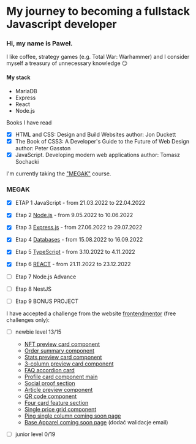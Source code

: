 # My journey to becoming a fullstack Javascript developer

### Hi, my name is Paweł.
I like coffee, strategy games (e.g. Total War: Warhammer) and I consider myself a treasury of unnecessary knowledge 😏

#### My stack
- MariaDB
- Express
- React
- Node.js

Books I have read
- [x] HTML and CSS: Design and Build Websites author: Jon Duckett
- [x] The Book of CSS3: A Developer's Guide to the Future of Web Design author: Peter Gasston
- [x] JavaScript. Developing modern web applications author: Tomasz Sochacki  

I'm currently taking the ["MEGAK"](https://www.megak.pl/) course.

### MEGAK
- [x] ETAP 1 JavaScript - from 21.03.2022 to 22.04.2022 
- [x] Etap 2 [Node.js](https://github.com/Muniox/node-megak) - from 9.05.2022 to 10.06.2022 
- [x] Etap 3 [Express.js](https://github.com/Muniox/express-megak) - from 27.06.2022 to 29.07.2022 
- [x] Etap 4 [Databases](https://github.com/Muniox/SQL-megak) - from 15.08.2022 to 16.09.2022 
- [x] Etap 5 [TypeScript](https://github.com/Muniox/typescript-megak) - from 3.10.2022 to 4.11.2022 
- [x] Etap 6 [REACT](https://github.com/Muniox/react-megak) - from 21.11.2022 to 23.12.2022 
- [ ] Etap 7 Node.js Advance 
- [ ] Etap 8 NestJS 
- [ ] Etap 9 BONUS PROJECT 


I have accepted a challenge from the website [frontendmentor](https://www.frontendmentor.io/home) (free challenges only):

- [ ] newbie level 13/15

  - [NFT preview card component](https://github.com/Muniox/nft_preview_card_component)
  - [Order summary component](https://github.com/Muniox/order_summary_component)
  - [Stats preview card component](https://github.com/Muniox/stats_preview_card_component)
  - [3-column preview card component](https://github.com/Muniox/3-column-preview-card)
  - [FAQ accordion card](https://github.com/Muniox/faq-accordion-card)
  - [Profile card component main](https://github.com/Muniox/profile-card-component-main)
  - [Social proof section](https://github.com/Muniox/social-proof-section-master)
  - [Article preview component](https://github.com/Muniox/article-preview-component-master)
  - [QR code component](https://muniox.github.io/qr-code-component-main/)
  - [Four card feature section](https://github.com/Muniox/four-card-feature-section-master)
  - [Single price grid component](https://github.com/Muniox/single-price-grid-component-master)
  - [Ping single column coming soon page](https://github.com/Muniox/ping-coming-soon-page-master)
  - [Base Apparel coming soon page](https://muniox.github.io/base-apparel-coming-soon-master/) (dodać walidacje email)
      
- [ ] junior level 0/19

<!--
**Muniox/Muniox** is a ✨ _special_ ✨ repository because its `README.md` (this file) appears on your GitHub profile.

Here are some ideas to get you started:

- 🔭 I’m currently working on ...
- 🌱 I’m currently learning ...
- 👯 I’m looking to collaborate on ...
- 🤔 I’m looking for help with ...
- 💬 Ask me about ...
- 📫 How to reach me: ...
- 😄 Pronouns: ...
- ⚡ Fun fact: ...
-->
